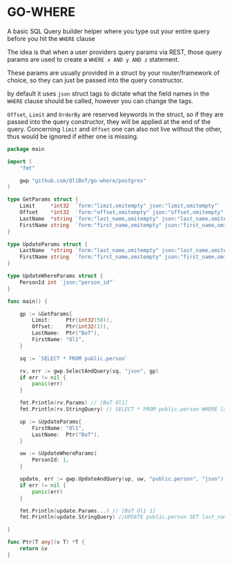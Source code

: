 # GO-WHERE

A basic SQL Query builder helper where you type out your entire query before you hit the `WHERE` clause

The idea is that when a user providers query params via REST, those query params are used to create a `WHERE x AND y AND z` statement.

These params are usually provided in a struct by your router/framework of choice, so they can just be passed into the query constructor.

by default it uses `json` struct tags to dictate what the field names in the `WHERE` clause should be called, however you can change the tags.

`Offset`, `Limit` and `OrderBy` are reserved keywords in the struct, so if they are passed into the query constructor, they will be applied at the end of the query. Concerning `limit` and `Offset` one can also not live without the other, thus would be ignored if either one is missing.


```go
package main

import (
	"fmt"

	gwp "github.com/Ol1BoT/go-where/postgres"
)

type GetParams struct {
	Limit     *int32  `form:"limit,omitempty" json:"limit,omitempty"`
	Offset    *int32  `form:"offset,omitempty" json:"offset,omitempty"`
	LastName  *string `form:"last_name,omitempty" json:"last_name,omitempty"`
	FirstName string  `form:"first_name,omitempty" json:"first_name,omitempty"`
}

type UpdateParams struct {
	LastName  *string `form:"last_name,omitempty" json:"last_name,omitempty"`
	FirstName string  `form:"first_name,omitempty" json:"first_name,omitempty"`
}

type UpdateWhereParams struct {
	PersonId int `json:"person_id"`
}

func main() {

	gp := &GetParams{
		Limit:     Ptr(int32(50)),
		Offset:    Ptr(int32(1)),
		LastName:  Ptr("BoT"),
		FirstName: "Ol1",
	}

	sq := `SELECT * FROM public.person`

	rv, err := gwp.SelectAndQuery(sq, "json", gp)
	if err != nil {
		panic(err)
	}

	fmt.Println(rv.Params) // [BoT Ol1]
	fmt.Println(rv.StringQuery) // SELECT * FROM public.person WHERE last_name = $1 AND first_name = $2 LIMIT 50 OFFSET 1 

	up := &UpdateParams{
		FirstName: "Ol1",
		LastName:  Ptr("BoT"),
	}

	uw := &UpdateWhereParams{
		PersonId: 1,
	}

	update, err := gwp.UpdateAndQuery(up, uw, "public.person", "json")
	if err != nil {
		panic(err)
	}

	fmt.Println(update.Params...) // [BoT Ol1 1]
	fmt.Println(update.StringQuery) //UPDATE public.person SET last_name = $1, first_name = $2 WHERE person_id = $3

}

func Ptr[T any](v T) *T {
	return &v
}
```